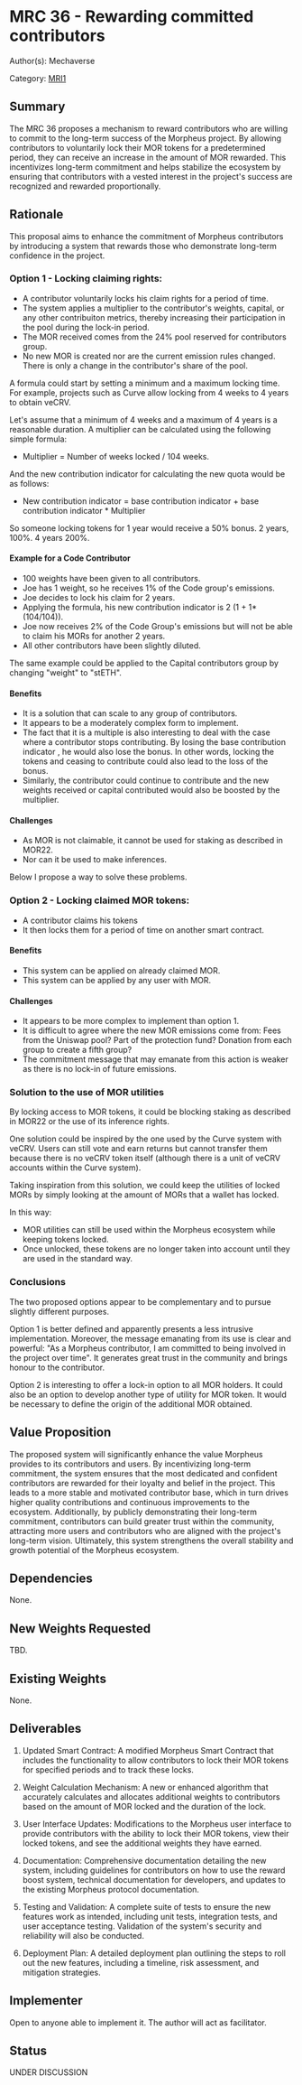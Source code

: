 # MRC 36 - Rewarding committed contributors

Author(s): Mechaverse

Category: [MRI1](https://github.com/MorpheusAIs/SmartContracts)

## Summary

The MRC 36 proposes a mechanism to reward contributors who are willing to commit to the long-term success of the Morpheus project. By allowing contributors to voluntarily lock their MOR tokens for a predetermined period, they can receive an increase in the amount of MOR rewarded. This incentivizes long-term commitment and helps stabilize the ecosystem by ensuring that contributors with a vested interest in the project's success are recognized and rewarded proportionally.

## Rationale

This proposal aims to enhance the commitment of Morpheus contributors by introducing a system that rewards those who demonstrate long-term confidence in the project. 

### Option 1 - Locking claiming rights:

 - A contributor voluntarily locks his claim rights for a period of time.
 - The system applies a multiplier to the contributor's weights, capital, or any other contribuiton metrics, thereby increasing their participation in the pool during the lock-in period.
 - The MOR received comes from the 24% pool reserved for contributors group. 
 - No new MOR is created nor are the current emission rules changed. There is only a change in the contributor's share of the pool.

A formula could start by setting a minimum and a maximum locking time. For example, projects such as Curve allow locking from 4 weeks to 4 years to obtain veCRV.

Let's assume that a minimum of 4 weeks and a maximum of 4 years is a reasonable duration. A multiplier can be calculated using the following simple formula:

- Multiplier =  Number of weeks locked / 104 weeks.

And the new contribution indicator for calculating the new quota would be as follows:

- New contribution indicator = base contribution indicator + base contribution indicator * Multiplier

So someone locking tokens for 1 year would receive a 50% bonus. 2 years, 100%.  4 years 200%.

#### Example for a Code Contributor

- 100 weights have been given to all contributors.
- Joe has 1 weight, so he receives 1% of the Code group's emissions.
- Joe decides to lock his claim for 2 years.
- Applying the formula, his new contribution indicator is 2 (1 + 1*(104/104)).
- Joe now receives 2% of the Code Group's emissions but will not be able to claim his MORs for another 2 years.
- All other contributors have been slightly diluted.

The same example could be applied to the Capital contributors group by changing "weight" to "stETH".


#### Benefits

 - It is a solution that can scale to any group of contributors.
 - It appears to be a moderately complex form to implement.
 - The fact that it is a multiple is also interesting to deal with the case where a contributor stops contributing. By losing the base contribution indicator , he would also lose the bonus. In other words, locking the tokens and ceasing to contribute could also lead to the loss of the bonus.
 - Similarly, the contributor could continue to contribute and the new weights received or capital contributed would also be boosted by the multiplier.
   
#### Challenges

 - As MOR is not claimable, it cannot be used for staking as described in MOR22.
 - Nor can it be used to make inferences.

Below I propose a way to solve these problems.


### Option 2 -  Locking claimed MOR tokens:

 - A contributor claims his tokens
 - It then locks them for a period of time on another smart contract. 

#### Benefits

 - This system can be applied on already claimed MOR.
 - This system can be applied by any user with MOR.

#### Challenges

- It appears to be more complex to implement than option 1.
- It is difficult to agree where the new MOR emissions come from: Fees from the Uniswap pool? Part of the protection fund? Donation from each group to create a fifth group?
- The commitment message that may emanate from this action is weaker as there is no lock-in of future emissions.


### Solution to the use of MOR utilities

By locking access to MOR tokens, it could be blocking staking as described in MOR22 or the use of its inference rights.

One solution could be inspired by the one used by the Curve system with veCRV. Users can still vote and earn returns but cannot transfer them because there is no veCRV token itself (although there is a unit of veCRV accounts within the Curve system).

Taking inspiration from this solution, we could keep the utilities of locked MORs by simply looking at the amount of MORs that a wallet has locked.

In this way:

- MOR utilities can still be used within the Morpheus ecosystem while keeping tokens locked.
- Once unlocked, these tokens are no longer taken into account until they are used in the standard way.


### Conclusions

The two proposed options appear to be complementary and to pursue slightly different purposes.

Option 1 is better defined and apparently presents a less intrusive implementation. Moreover, the message emanating from its use is clear and powerful: "As a Morpheus contributor, I am committed to being involved in the project over time". It generates great trust in the community and brings honour to the contributor.

Option 2 is interesting to offer a lock-in option to all MOR holders. It could also be an option to develop another type of utility for MOR token. It would be necessary to define the origin of the additional MOR obtained.


## Value Proposition

The proposed system will significantly enhance the value Morpheus provides to its contributors and users. By incentivizing long-term commitment, the system ensures that the most dedicated and confident contributors are rewarded for their loyalty and belief in the project. This leads to a more stable and motivated contributor base, which in turn drives higher quality contributions and continuous improvements to the ecosystem. Additionally, by publicly demonstrating their long-term commitment, contributors can build greater trust within the community, attracting more users and contributors who are aligned with the project's long-term vision. Ultimately, this system strengthens the overall stability and growth potential of the Morpheus ecosystem.

## Dependencies

None.

## New Weights Requested

TBD.

## Existing Weights

None.

## Deliverables

1. Updated Smart Contract: A modified Morpheus Smart Contract that includes the functionality to allow contributors to lock their MOR tokens for specified periods and to track these locks.

2. Weight Calculation Mechanism: A new or enhanced algorithm that accurately calculates and allocates additional weights to contributors based on the amount of MOR locked and the duration of the lock.

3. User Interface Updates: Modifications to the Morpheus user interface to provide contributors with the ability to lock their MOR tokens, view their locked tokens, and see the additional weights they have earned.

4. Documentation: Comprehensive documentation detailing the new system, including guidelines for contributors on how to use the reward boost system, technical documentation for developers, and updates to the existing Morpheus protocol documentation.

5. Testing and Validation: A complete suite of tests to ensure the new features work as intended, including unit tests, integration tests, and user acceptance testing. Validation of the system's security and reliability will also be conducted.

6. Deployment Plan: A detailed deployment plan outlining the steps to roll out the new features, including a timeline, risk assessment, and mitigation strategies.

## Implementer

Open to anyone able to implement it. The author will act as facilitator.

## Status

UNDER DISCUSSION
